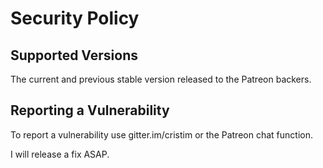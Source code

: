 # Security Policy

## Supported Versions

The current and previous stable version released to the Patreon backers.

## Reporting a Vulnerability

To report a vulnerability use gitter.im/cristim or the Patreon chat function.

I will release a fix ASAP.
